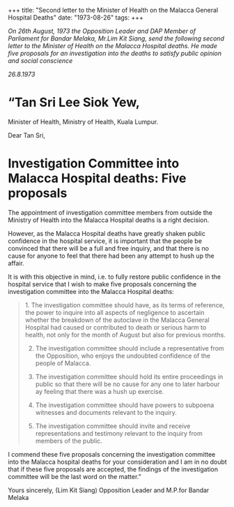 +++ 
title: "Second letter to the Minister of Health on the Malacca General Hospital Deaths"
date: "1973-08-26"
tags:
+++

_On 26th August, 1973 the Opposition Leader and DAP Member of Parliament for Bandar Melaka, Mr.Lim Kit Siang, send the following second letter to the Minister of Health on the Malacca Hospital deaths. He made five proposals for an investigation into the deaths to satisfy public opinion and social conscience_

_26.8.1973_

# “Tan Sri Lee Siok Yew,
Minister of Health,
Ministry of Health,
Kuala Lumpur.

Dear Tan Sri,

# Investigation Committee into Malacca Hospital deaths: Five proposals

The appointment of investigation committee members from outside the Ministry of Health into the Malacca Hospital deaths is a right decision.

However, as the Malacca Hospital deaths have greatly shaken public confidence in the hospital service, it is important that the people be convinced that there will be a full and free inquiry, and that there is no cause for anyone to feel that there had been any attempt to hush up the affair.

It is with this objective in mind, i.e. to fully restore public confidence in the hospital service that I wish to make five proposals concerning the investigation committee into the Malacca Hospital deaths:
</u>


<blockquote>1.	The investigation committee should have, as its terms of reference, the power to inquire into all aspects of negligence to ascertain whether the breakdown of the autoclave in the Malacca General Hospital had caused or contributed to death or serious harm to health, not only for the month of August but also for previous months.

2.	The investigation committee should include a representative from the Opposition, who enjoys the undoubted confidence of the people of Malacca.

3.	The investigation committee should hold its entire proceedings in public so that there will be no cause for any one to later harbour ay feeling that there was a hush up exercise.

4.	The investigation committee should have powers to subpoena witnesses and documents relevant to the inquiry.

5.	The investigation committee should invite and receive representations and testimony relevant to the inquiry from members of the public.

</blockquote>

I commend these five proposals concerning the investigation committee into the Malacca hospital deaths for your consideration and I am in no doubt that if these five proposals are accepted, the findings of the investigation committee will be the last word on the matter.”

Yours sincerely,
(Lim Kit Siang)
Opposition Leader and
M.P.for Bandar Melaka
 
